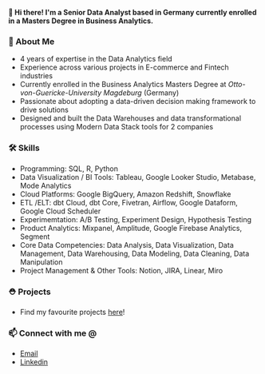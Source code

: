 **👋 Hi there! I'm a Senior Data Analyst based in Germany currently enrolled in a Masters Degree in Business Analytics.**

### 👱 About Me
- 4 years of expertise in the Data Analytics field
- Experience across various projects in E-commerce and Fintech industries
- Currently enrolled in the Business Analytics Masters Degree at *Otto-von-Guericke-University Magdeburg* (Germany)
- Passionate about adopting a data-driven decision making framework to drive solutions
- Designed and built the Data Warehouses and data transformational processes using Modern Data Stack tools for 2 companies

### 🛠️ Skills
-	Programming: SQL, R, Python <br>
- Data Visualization / BI Tools: Tableau, Google Looker Studio, Metabase, Mode Analytics <br>
- Cloud Platforms: Google BigQuery, Amazon Redshift, Snowflake <br>
- ETL /ELT: dbt Cloud, dbt Core, Fivetran, Airflow, Google Dataform, Google Cloud Scheduler <br>
- Experimemtation: A/B Testing, Experiment Design, Hypothesis Testing <br>
- Product Analytics: Mixpanel, Amplitude, Google Firebase Analytics, Segment <br>
- Core Data Competencies: Data Analysis, Data Visualization, Data Management, Data Warehousing, Data Modeling, Data Cleaning, Data Manipulation
- Project Management & Other Tools: Notion, JIRA, Linear, Miro

### ⛑️ Projects
- Find my favourite projects [here](https://github.com/HasanRizvi17/Hasan-Data-Analytics-Projects)!

### 📫 Connect with me @
- [Email](hasanrizvi.170@gmail.com)
- [Linkedin](https://www.linkedin.com/in/hasanrizvi17/)


<!--
**HasanRizvi17/HasanRizvi17** is a ✨ _special_ ✨ repository because its `README.md` (this file) appears on your GitHub profile.

Here are some ideas to get you started:

- 🔭 I’m currently working on ...
- 🌱 I’m currently learning ...
- 👯 I’m looking to collaborate on ...
- 🤔 I’m looking for help with ...
- 💬 Ask me about ...
- 📫 How to reach me: ...
- 😄 Pronouns: ...
- ⚡ Fun fact: ...
-->
